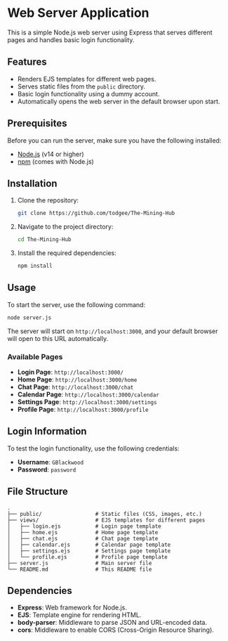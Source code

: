 
# Web Server Application

This is a simple Node.js web server using Express that serves different pages and handles basic login functionality.

## Features

- Renders EJS templates for different web pages.
- Serves static files from the `public` directory.
- Basic login functionality using a dummy account.
- Automatically opens the web server in the default browser upon start.

## Prerequisites

Before you can run the server, make sure you have the following installed:

- [Node.js](https://nodejs.org/) (v14 or higher)
- [npm](https://www.npmjs.com/) (comes with Node.js)

## Installation

1. Clone the repository:
   ```bash
   git clone https://github.com/todgee/The-Mining-Hub
   ```
   
2. Navigate to the project directory:
   ```bash
   cd The-Mining-Hub
   ```

3. Install the required dependencies:
   ```bash
   npm install
   ```

## Usage

To start the server, use the following command:
```bash
node server.js
```

The server will start on `http://localhost:3000`, and your default browser will open to this URL automatically.

### Available Pages

- **Login Page**: `http://localhost:3000/`
- **Home Page**: `http://localhost:3000/home`
- **Chat Page**: `http://localhost:3000/chat`
- **Calendar Page**: `http://localhost:3000/calendar`
- **Settings Page**: `http://localhost:3000/settings`
- **Profile Page**: `http://localhost:3000/profile`

## Login Information

To test the login functionality, use the following credentials:
- **Username**: `GBlackwood`
- **Password**: `password`

## File Structure

```
.
├── public/                 # Static files (CSS, images, etc.)
├── views/                  # EJS templates for different pages
│   ├── login.ejs           # Login page template
│   ├── home.ejs            # Home page template
│   ├── chat.ejs            # Chat page template
│   ├── calendar.ejs        # Calendar page template
│   ├── settings.ejs        # Settings page template
│   └── profile.ejs         # Profile page template
├── server.js               # Main server file
└── README.md               # This README file
```

## Dependencies

- **Express**: Web framework for Node.js.
- **EJS**: Template engine for rendering HTML.
- **body-parser**: Middleware to parse JSON and URL-encoded data.
- **cors**: Middleware to enable CORS (Cross-Origin Resource Sharing).

